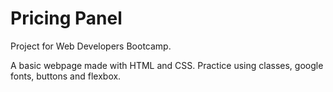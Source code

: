 Pricing Panel
===============

Project for Web Developers Bootcamp.

A basic webpage made with HTML and CSS.
Practice using classes, google fonts, buttons and flexbox.